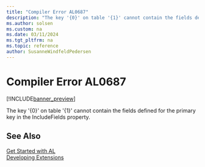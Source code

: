 ```yaml
---
title: "Compiler Error AL0687"
description: "The key '{0}' on table '{1}' cannot contain the fields defined for the primary key in the IncludeFields property."
ms.author: solsen
ms.custom: na
ms.date: 03/11/2024
ms.tgt_pltfrm: na
ms.topic: reference
author: SusanneWindfeldPedersen
---
```

[//]: # (START>DO_NOT_EDIT)
[//]: # (IMPORTANT:Do not edit any of the content between here and the END>DO_NOT_EDIT.)
[//]: # (Any modifications should be made in the .xml files in the ModernDev repo.)
# Compiler Error AL0687

[!INCLUDE[banner_preview](../includes/banner_preview.md)]

The key '{0}' on table '{1}' cannot contain the fields defined for the primary key in the IncludeFields property.


[//]: # (IMPORTANT: END>DO_NOT_EDIT)
## See Also  
[Get Started with AL](../devenv-get-started.md)  
[Developing Extensions](../devenv-dev-overview.md)  